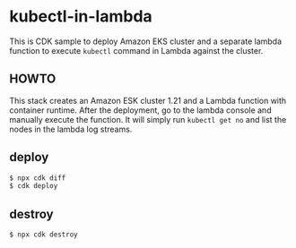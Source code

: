 # kubectl-in-lambda

This is CDK sample to deploy Amazon EKS cluster and a separate lambda function to execute `kubectl` command in Lambda against the cluster.

## HOWTO

This stack creates an Amazon ESK cluster 1.21 and a Lambda function with container runtime. After the deployment, go to the lambda console and manually execute the function. It will simply run `kubectl get no` and list the nodes in the lambda log streams.

## deploy

```sh
$ npx cdk diff
$ cdk deploy
```

## destroy 

```sh
$ npx cdk destroy
```
